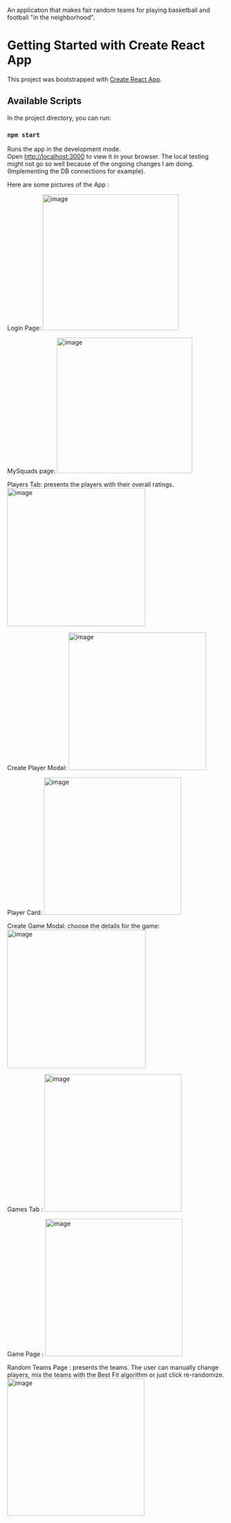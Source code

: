 An application that makes fair random teams for playing basketball and football "in the neighborhood".

# Getting Started with Create React App

This project was bootstrapped with [Create React App](https://github.com/facebook/create-react-app).

## Available Scripts

In the project directory, you can run:

### `npm start`

Runs the app in the development mode.\
Open [http://localhost:3000](http://localhost:3000) to view it in your browser.
The local testing might not go so well because of the ongoing changes I am doing. (Implementing the DB connections for example).


Here are some pictures of the App : 

Login Page:
<img width="314" alt="image" src="https://github.com/user-attachments/assets/8fb8717c-1cb4-489f-812e-0e0523c1a1c7" />


MySquads page:
<img width="313" alt="image" src="https://github.com/user-attachments/assets/1c8a905f-15b6-4785-beb4-582f60fd5ed7" />

Players Tab: presents the players with their overall ratings.
<img width="319" alt="image" src="https://github.com/user-attachments/assets/6954aed5-8adb-4016-83f3-dba490683ae6" />

Create Player Modal:
<img width="318" alt="image" src="https://github.com/user-attachments/assets/3f581198-8487-4be4-97eb-a98f6deb2586" />


Player Card: 
<img width="317" alt="image" src="https://github.com/user-attachments/assets/e3a1d1a5-acbb-42aa-b633-9ce439208802" />


Create Game Modal: choose the details for the game:
<img width="320" alt="image" src="https://github.com/user-attachments/assets/c897dab2-b952-4226-a418-085ed6c4d9dc" />

Games Tab : 
<img width="317" alt="image" src="https://github.com/user-attachments/assets/eea3eaad-3627-4e95-af87-ae325ede82f9" />


Game Page : 
<img width="317" alt="image" src="https://github.com/user-attachments/assets/c8866981-f6a4-493a-8dd7-10ddc326a4dc" />



Random Teams Page : presents the teams. The user can manually change players, mix the teams with the Best Fit algorithm or just click re-randomize.
<img width="317" alt="image" src="https://github.com/user-attachments/assets/d30f81da-3fcd-4e5c-bb12-0dd10345910d" />
